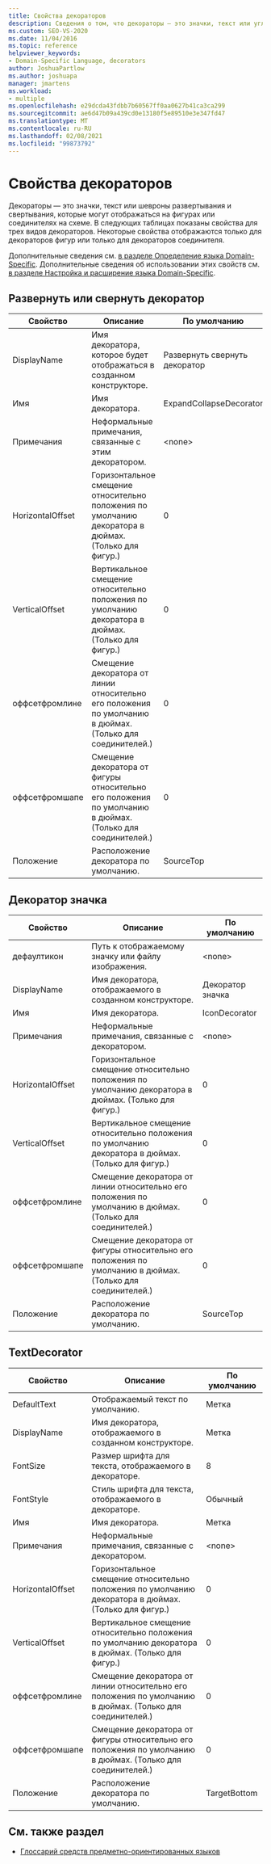 ```yaml
---
title: Свойства декораторов
description: Сведения о том, что декораторы — это значки, текст или угловые скобки, которые могут отображаться на фигурах или соединителях на схеме.
ms.custom: SEO-VS-2020
ms.date: 11/04/2016
ms.topic: reference
helpviewer_keywords:
- Domain-Specific Language, decorators
author: JoshuaPartlow
ms.author: joshuapa
manager: jmartens
ms.workload:
- multiple
ms.openlocfilehash: e29dcda43fdbb7b60567ff0aa0627b41ca3ca299
ms.sourcegitcommit: ae6d47b09a439cd0e13180f5e89510e3e347fd47
ms.translationtype: MT
ms.contentlocale: ru-RU
ms.lasthandoff: 02/08/2021
ms.locfileid: "99873792"
---
```

# <a name="properties-of-decorators"></a>Свойства декораторов
Декораторы — это значки, текст или шевроны развертывания и свертывания, которые могут отображаться на фигурах или соединителях на схеме. В следующих таблицах показаны свойства для трех видов декораторов. Некоторые свойства отображаются только для декораторов фигур или только для декораторов соединителя.

 Дополнительные сведения см. [в разделе Определение языка Domain-Specific](../modeling/how-to-define-a-domain-specific-language.md). Дополнительные сведения об использовании этих свойств см. [в разделе Настройка и расширение языка Domain-Specific](../modeling/customizing-and-extending-a-domain-specific-language.md).

## <a name="expandcollapse-decorator"></a>Развернуть или свернуть декоратор

|Свойство|Описание|По умолчанию|
|-|-|-|
|DisplayName|Имя декоратора, которое будет отображаться в созданном конструкторе.|Развернуть свернуть декоратор|
|Имя|Имя декоратора.|ExpandCollapseDecorator|
|Примечания|Неформальные примечания, связанные с этим декоратором.|\<none>|
|HorizontalOffset|Горизонтальное смещение относительно положения по умолчанию декоратора в дюймах. (Только для фигур.)|0|
|VerticalOffset|Вертикальное смещение относительно положения по умолчанию декоратора в дюймах. (Только для фигур.)|0|
|оффсетфромлине|Смещение декоратора от линии относительно его положения по умолчанию в дюймах. (Только для соединителей.)|0|
|оффсетфромшапе|Смещение декоратора от фигуры относительно его положения по умолчанию в дюймах. (Только для соединителей.)|0|
|Положение|Расположение декоратора по умолчанию.|SourceTop|

## <a name="icon-decorator"></a>Декоратор значка

|Свойство|Описание|По умолчанию|
|-|-|-|
|дефаултикон|Путь к отображаемому значку или файлу изображения.|\<none>|
|DisplayName|Имя декоратора, отображаемого в созданном конструкторе.|Декоратор значка|
|Имя|Имя декоратора.|IconDecorator|
|Примечания|Неформальные примечания, связанные с декоратором.|\<none>|
|HorizontalOffset|Горизонтальное смещение относительно положения по умолчанию декоратора в дюймах. (Только для фигур.)|0|
|VerticalOffset|Вертикальное смещение относительно положения по умолчанию декоратора в дюймах. (Только для фигур.)|0|
|оффсетфромлине|Смещение декоратора от линии относительно его положения по умолчанию в дюймах. (Только для соединителей.)|0|
|оффсетфромшапе|Смещение декоратора от фигуры относительно его положения по умолчанию в дюймах. (Только для соединителей.)|0|
|Положение|Расположение декоратора по умолчанию.|SourceTop|

## <a name="textdecorator"></a>TextDecorator

|Свойство|Описание|По умолчанию|
|-|-|-|
|DefaultText|Отображаемый текст по умолчанию.|Метка|
|DisplayName|Имя декоратора, отображаемого в созданном конструкторе.|Метка|
|FontSize|Размер шрифта для текста, отображаемого в декораторе.|8|
|FontStyle|Стиль шрифта для текста, отображаемого в декораторе.|Обычный|
|Имя|Имя декоратора.|Метка|
|Примечания|Неформальные примечания, связанные с декоратором.|\<none>|
|HorizontalOffset|Горизонтальное смещение относительно положения по умолчанию декоратора в дюймах. (Только для фигур.)|0|
|VerticalOffset|Вертикальное смещение относительно положения по умолчанию декоратора в дюймах. (Только для фигур.)|0|
|оффсетфромлине|Смещение декоратора от линии относительно его положения по умолчанию в дюймах. (Только для соединителей.)|0|
|оффсетфромшапе|Смещение декоратора от фигуры относительно его положения по умолчанию в дюймах. (Только для соединителей.)|0|
|Положение|Расположение декоратора по умолчанию.|TargetBottom|

## <a name="see-also"></a>См. также раздел

- [Глоссарий средств предметно-ориентированных языков](/previous-versions/bb126564(v=vs.100))